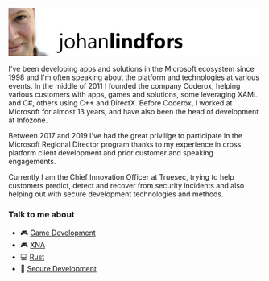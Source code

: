 ![Johan Lindfors header](header.jpg)

I've been developing apps and solutions in the Microsoft ecosystem since 1998 and I'm often speaking about the platform and technologies at various events. In the middle of 2011 I founded the company Coderox, helping various customers with apps, games and solutions, some leveraging XAML and C#, others using C++ and DirectX. Before Coderox, I worked at Microsoft for almost 13 years, and have also been the head of development at Infozone.

Between 2017 and 2019 I've had the great privilige to participate in the Microsoft Regional Director program thanks to my experience in cross platform client development and prior customer and speaking engagements.

Currently I am the Chief Innovation Officer at Truesec, trying to help customers predict, detect and recover from security incidents and also helping out with secure development technologies and methods.

### Talk to me about
- :video_game: [Game Development](https://github.com/search?q=user%3Ajohanlindfors+game-development)
- :video_game: [XNA](https://github.com/search?q=user%3Ajohanlindfors+xna)
- :computer: [Rust](https://github.com/search?q=user%3Ajohanlindfors+rust)
- :closed_lock_with_key: [Secure Development](https://github.com/search?q=user%3Ajohanlindfors+secure-development+fork%3Atrue&type=repositories)
<!--

Talk to me about: Universal Windows Platform, C++, C#, XAML, Mixed Reality, Game Development and Secure Development.


**johanlindfors/johanlindfors** is a ✨ _special_ ✨ repository because its `README.md` (this file) appears on your GitHub profile.

Here are some ideas to get you started:

- 🔭 I’m currently working on ...
- 🌱 I’m currently learning ...
- 👯 I’m looking to collaborate on ...
- 🤔 I’m looking for help with ...
- 💬 Ask me about ...
- 📫 How to reach me: ...
- 😄 Pronouns: ...
- ⚡ Fun fact: ...
-->
